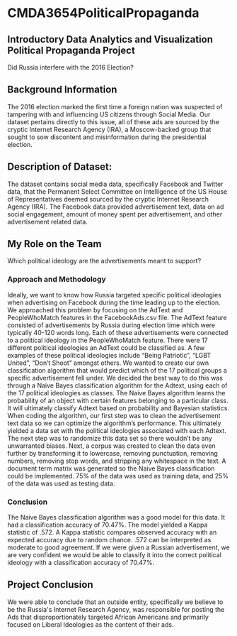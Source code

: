 # CMDA3654PoliticalPropaganda

## Introductory Data Analytics and Visualization Political Propaganda Project
Did Russia interfere with the 2016 Election?

## Background Information
The 2016 election marked the first time a foreign nation was suspected of tampering with and influencing US citizens through Social Media. Our dataset pertains directly to this issue, all of these ads are sourced by the cryptic Internet Research Agency (IRA), a Moscow-backed group that sought to sow discontent and misinformation during the presidential election.

## Description of Dataset:
The dataset contains social media data, specifically Facebook and Twitter data, that the Permanent Select
Committee on Intelligence of the US House of Representatives deemed sourced by the cryptic Internet Research Agency (IRA). The Facebook data provided advertisement text, data on ad social engagement, amount of money spent per advertisement, and other advertisement related data.

## My Role on the Team
Which political ideology are the advertisements meant to support?
### Approach and Methodology
  Ideally, we want to know how Russia targeted specific political ideologies when advertising on Facebook during the time leading up to the election. We approached this problem by focusing on the AdText and PeopleWhoMatch features in the FacebookAds.csv file. The AdText feature consisted of advertisements by Russia during election time which were typically 40-120 words long. Each of these advertisements were connected to a political ideology in the PeopleWhoMatch feature. There were 17 different political ideologies an AdText could be classified as. A few examples of these political ideologies include “Being Patriotic”, “LGBT United”, “Don’t Shoot” amongst others. We wanted to create our own classification algorithm that would predict which of the 17 political groups a specific advertisement fell under. We decided the best way to do this was through a Naive Bayes classification algorithm for the Adtext, using each of the 17 political ideologies as classes. The Naive Bayes algorithm learns the probability of an object with certain features belonging to a particular class. It will ultimately classify Adtext based on probability and Bayesian statistics.
  When coding the algorithm, our first step was to clean the advertisement text data so we can optimize the algorithm’s performance. This ultimately yielded a data set with the political ideologies associated with each Adtext. The next step was to randomize this data set so there wouldn’t be any unwarranted biases. Next, a corpus was created to clean the data even further by transforming it to lowercase, removing punctuation, removing numbers, removing stop words, and stripping any whitespace in the text. A document term matrix was generated so the Naive Bayes classification could be implemented. 75% of the data was used as training data, and 25% of the data was used as testing data.
### Conclusion
The Naive Bayes classification algorithm was a good model for this data. It had a classification accuracy of 70.47%. The model yielded a Kappa statistic of .572. A Kappa statistic compares observed accuracy with an expected accuracy due to random chance. .572 can be interpreted as moderate to good agreement. If we were given a Russian advertisement, we are very confident we would be able to classify it into the correct political ideology with a classification accuracy of 70.47%.


## Project Conclusion
We were able to conclude that an outside entity, specifically we believe to be the Russia's Internet Research Agency, was responsible for posting the Ads that disproportionately targeted African Americans and primarily focused on Liberal Ideologies as the content of their ads.
